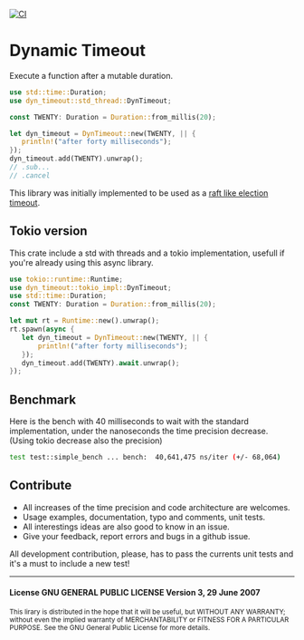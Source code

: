 [![CI](https://github.com/adrien-zinger/dyn-timeout/actions/workflows/ci.yml/badge.svg?branch=main)](https://github.com/adrien-zinger/dyn-timeout/actions/workflows/ci.yml?query=branch%3Amain)

# Dynamic Timeout

Execute a function after a mutable duration.

```rust
use std::time::Duration;
use dyn_timeout::std_thread::DynTimeout;

const TWENTY: Duration = Duration::from_millis(20);

let dyn_timeout = DynTimeout::new(TWENTY, || {
   println!("after forty milliseconds");
});
dyn_timeout.add(TWENTY).unwrap();
// .sub...
// .cancel
```

This library was initially implemented to be used as a [raft like election timeout](https://raft.github.io/).

## Tokio version

This crate include a std with threads and a tokio implementation, usefull if you're already using this async library.

```rust
use tokio::runtime::Runtime;
use dyn_timeout::tokio_impl::DynTimeout;
use std::time::Duration;
const TWENTY: Duration = Duration::from_millis(20);

let mut rt = Runtime::new().unwrap(); 
rt.spawn(async {
   let dyn_timeout = DynTimeout::new(TWENTY, || {
       println!("after forty milliseconds");
   });
   dyn_timeout.add(TWENTY).await.unwrap();
});
```

## Benchmark

Here is the bench with 40 milliseconds to wait with the standard implementation, under the nanoseconds the time precision decrease. (Using tokio decrease also the precision)

```bash
test test::simple_bench ... bench:  40,641,475 ns/iter (+/- 68,064)
```

## Contribute

- All increases of the time precision and code architecture are welcomes.
- Usage examples, documentation, typo and comments, unit tests.
- All interestings ideas are also good to know in an issue.
- Give your feedback, report errors and bugs in a github issue.

All development contribution, please, has to pass the currents unit tests and it's a must to include a new test!

---
#### License GNU GENERAL PUBLIC LICENSE Version 3, 29 June 2007

<sub>This lirary is distributed in the hope that it will be useful, but WITHOUT ANY WARRANTY; without even the implied warranty of MERCHANTABILITY or FITNESS FOR A PARTICULAR PURPOSE.  See the GNU General Public License for more details.

